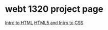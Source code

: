 # webt 1320 project page

<a href="intro_to_html/index.html" target="_blank">Intro to HTML</a>
<a href="HTML5_intro_to_css/index.html" target="_blank">HTML5 and Intro to CSS</a>